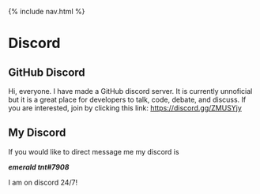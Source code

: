 {% include nav.html %}
# Discord

## GitHub Discord

Hi, everyone.
I have made a GitHub discord server. It is currently unnoficial but it is a great place for developers to talk, code, debate, and discuss.
If you are interested, join by clicking this link: https://discord.gg/ZMUSYjy

## My Discord

If you would like to direct message me my discord is 

***emerald tnt#7908***

I am on discord 24/7!